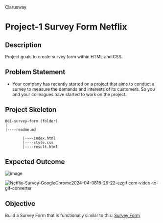 <p>Clarusway<img align="right"
  src="https://secure.meetupstatic.com/photos/event/3/1/b/9/600_488352729.jpeg"  width="15px"></p>

# Project-1 Survey Form Netflix

## Description
Project goals to create survey form within HTML and CSS.

## Problem Statement

- Your company has recently started on a project that aims to conduct a survey to measure the demands and interests of its customers. So you and your colleagues have started to work on the project.

## Project Skeleton 

```
001-survey-form (folder)
|
|----readme.md

        |----index.html  
        |----style.css   
        |----result.html 
```

## Expected Outcome
![image](https://github.com/ayseugurlu/SurveyFormNetflix/assets/164202619/6f98adbd-f9ca-42cb-a2cc-fc6085f47a1b)



![Netflix-Survey-GoogleChrome2024-04-0816-26-22-ezgif com-video-to-gif-converter](https://github.com/ayseugurlu/SurveyFormNetflix/assets/164202619/5f290fc3-fd8e-4b9c-8609-7cf9afc262a2)

## Objective

Build a Survey Form that is functionally similar to this: [Survey Form](https://mccarthy-silva.github.io/Survey-Form/)



